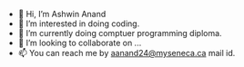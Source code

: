 - 👋 Hi, I’m Ashwin Anand
- 👀 I’m interested in doing coding.
- 🌱 I’m currently doing comptuer programming diploma.
- 💞️ I’m looking to collaborate on ...
- 📫 You can reach me by aanand24@myseneca.ca mail id.

<!---
AshwinAnand868/AshwinAnand868 is a ✨ special ✨ repository because its `README.md` (this file) appears on your GitHub profile.
You can click the Preview link to take a look at your changes.
--->
